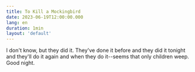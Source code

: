 ```yaml
---
title: To Kill a Mockingbird
date: 2023-06-19T12:00:00.000
lang: en
duration: 1min
layout: 'default'
---
```


I don't know, but they did it. They've done it before and they did it tonight and they'll do it again and when they do it--seems that only children weep. Good night.
